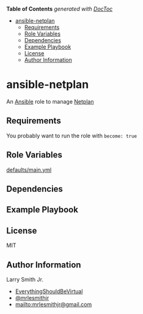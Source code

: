 <!-- START doctoc generated TOC please keep comment here to allow auto update -->
<!-- DON'T EDIT THIS SECTION, INSTEAD RE-RUN doctoc TO UPDATE -->

**Table of Contents** _generated with [DocToc](https://github.com/thlorenz/doctoc)_

- [ansible-netplan](#ansible-netplan)
  - [Requirements](#requirements)
  - [Role Variables](#role-variables)
  - [Dependencies](#dependencies)
  - [Example Playbook](#example-playbook)
  - [License](#license)
  - [Author Information](#author-information)

<!-- END doctoc generated TOC please keep comment here to allow auto update -->

# ansible-netplan

An [Ansible](https://www.ansible.com) role to manage [Netplan](https://netplan.io)

## Requirements

You probably want to run the role with `become: true`

## Role Variables

[defaults/main.yml](defaults/main.yml)

## Dependencies

## Example Playbook

## License

MIT

## Author Information

Larry Smith Jr.

- [EverythingShouldBeVirtual](http://everythingshouldbevirtual.com)
- [@mrlesmithjr](https://www.twitter.com/mrlesmithjr)
- <mailto:mrlesmithjr@gmail.com>
